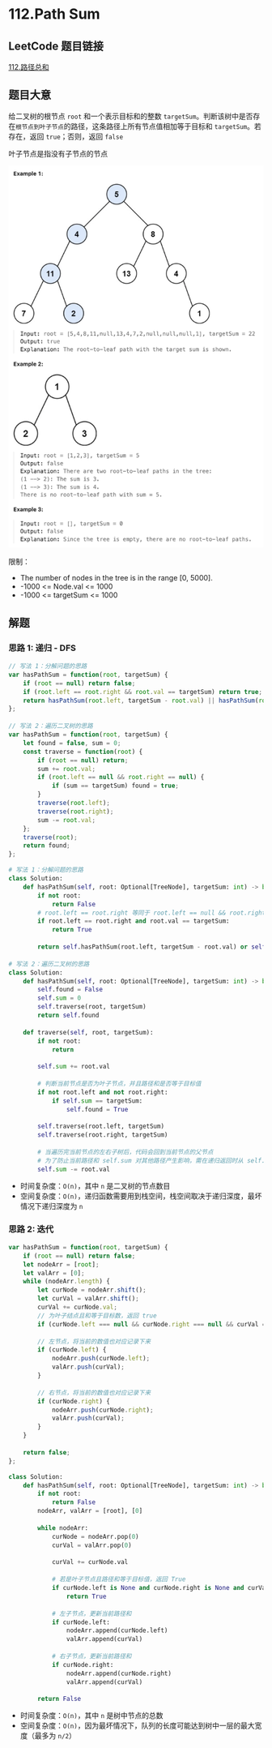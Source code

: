 # 112.Path Sum 

## LeetCode 题目链接

[112.路径总和](https:#leetcode.cn/problems/path-sum/)

## 题目大意

给二叉树的根节点 `root` 和一个表示目标和的整数 `targetSum`。判断该树中是否存在`根节点到叶子节点`的路径，这条路径上所有节点值相加等于目标和 `targetSum`。若存在，返回 `true`；否则，返回 `false` 

叶子节点是指没有子节点的节点

![alt text](images/example112.png)

限制：
- The number of nodes in the tree is in the range [0, 5000].
- -1000 <= Node.val <= 1000
- -1000 <= targetSum <= 1000
  
## 解题

### 思路 1: 递归 - DFS

```js
// 写法 1：分解问题的思路
var hasPathSum = function(root, targetSum) {
    if (root == null) return false;
    if (root.left == root.right && root.val == targetSum) return true;
    return hasPathSum(root.left, targetSum - root.val) || hasPathSum(root.right, targetSum - root.val);
};

// 写法 2：遍历二叉树的思路
var hasPathSum = function(root, targetSum) {
    let found = false, sum = 0;
    const traverse = function(root) {
        if (root == null) return;
        sum += root.val;
        if (root.left == null && root.right == null) {
            if (sum == targetSum) found = true;
        }
        traverse(root.left);
        traverse(root.right);
        sum -= root.val;
    };
    traverse(root);
    return found;
};
```
```python
# 写法 1：分解问题的思路
class Solution:
    def hasPathSum(self, root: Optional[TreeNode], targetSum: int) -> bool:
        if not root:
            return False
        # root.left == root.right 等同于 root.left == null && root.right == null
        if root.left == root.right and root.val == targetSum:
            return True
            
        return self.hasPathSum(root.left, targetSum - root.val) or self.hasPathSum(root.right, targetSum - root.val)

# 写法 2：遍历二叉树的思路
class Solution:
    def hasPathSum(self, root: Optional[TreeNode], targetSum: int) -> bool:
        self.found = False
        self.sum = 0
        self.traverse(root, targetSum)
        return self.found
    
    def traverse(self, root, targetSum):
        if not root: 
            return
        
        self.sum += root.val
        
        # 判断当前节点是否为叶子节点，并且路径和是否等于目标值
        if not root.left and not root.right:
            if self.sum == targetSum:
                self.found = True
        
        self.traverse(root.left, targetSum)
        self.traverse(root.right, targetSum)

        # 当遍历完当前节点的左右子树后，代码会回到当前节点的父节点
        # 为了防止当前路径和 self.sum 对其他路径产生影响，需在递归返回时从 self.sum 中减去当前节点的值
        self.sum -= root.val
```

- 时间复杂度：`O(n)`，其中 `n` 是二叉树的节点数目
- 空间复杂度：`O(n)`，递归函数需要用到栈空间，栈空间取决于递归深度，最坏情况下递归深度为 `n`

### 思路 2: 迭代

```js
var hasPathSum = function(root, targetSum) {
    if (root == null) return false;
    let nodeArr = [root];
    let valArr = [0];
    while (nodeArr.length) {
        let curNode = nodeArr.shift();
        let curVal = valArr.shift();
        curVal += curNode.val;
        // 为叶子结点且和等于目标数，返回 true
        if (curNode.left === null && curNode.right === null && curVal === targetSum) return true;

        // 左节点，将当前的数值也对应记录下来
        if (curNode.left) {
            nodeArr.push(curNode.left);
            valArr.push(curVal);
        }

        // 右节点，将当前的数值也对应记录下来
        if (curNode.right) {
            nodeArr.push(curNode.right);
            valArr.push(curVal);
        }
    }

    return false;
};
```
```python
class Solution:
    def hasPathSum(self, root: Optional[TreeNode], targetSum: int) -> bool:
        if not root:
            return False
        nodeArr, valArr = [root], [0]

        while nodeArr:
            curNode = nodeArr.pop(0)
            curVal = valArr.pop(0)

            curVal += curNode.val
            
            # 若是叶子节点且路径和等于目标值，返回 True
            if curNode.left is None and curNode.right is None and curVal == targetSum:
                return True
            
            # 左子节点，更新当前路径和
            if curNode.left:
                nodeArr.append(curNode.left)
                valArr.append(curVal)
            
            # 右子节点，更新当前路径和
            if curNode.right:
                nodeArr.append(curNode.right)
                valArr.append(curVal)
            
        return False
```

- 时间复杂度：`O(n)`，其中 `n` 是树中节点的总数
- 空间复杂度：`O(n)`，因为最坏情况下，队列的长度可能达到树中一层的最大宽度（最多为 `n/2`）
